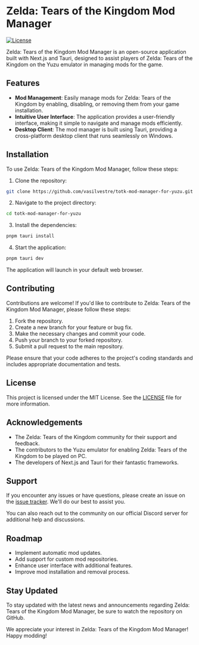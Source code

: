 # Zelda: Tears of the Kingdom Mod Manager

[![License](https://img.shields.io/badge/license-MIT-blue.svg)](https://github.com/vasilvestre/totk-mod-manager-for-yuzu/blob/main/LICENSE)

Zelda: Tears of the Kingdom Mod Manager is an open-source application built with Next.js and Tauri, designed to assist players of Zelda: Tears of the Kingdom on the Yuzu emulator in managing mods for the game.

## Features

- **Mod Management**: Easily manage mods for Zelda: Tears of the Kingdom by enabling, disabling, or removing them from your game installation.
- **Intuitive User Interface**: The application provides a user-friendly interface, making it simple to navigate and manage mods efficiently.
- **Desktop Client**: The mod manager is built using Tauri, providing a cross-platform desktop client that runs seamlessly on Windows.

## Installation

To use Zelda: Tears of the Kingdom Mod Manager, follow these steps:

1. Clone the repository:

```bash
git clone https://github.com/vasilvestre/totk-mod-manager-for-yuzu.git
```

2. Navigate to the project directory:

```bash
cd totk-mod-manager-for-yuzu
```

3. Install the dependencies:

```bash
pnpm tauri install
```

4. Start the application:

```bash
pnpm tauri dev
```

The application will launch in your default web browser.

## Contributing

Contributions are welcome! If you'd like to contribute to Zelda: Tears of the Kingdom Mod Manager, please follow these steps:

1. Fork the repository.
2. Create a new branch for your feature or bug fix.
3. Make the necessary changes and commit your code.
4. Push your branch to your forked repository.
5. Submit a pull request to the main repository.

Please ensure that your code adheres to the project's coding standards and includes appropriate documentation and tests.

## License

This project is licensed under the MIT License. See the [LICENSE](https://github.com/vasilvestre/totk-mod-manager-for-yuzu/blob/main/LICENSE) file for more information.

## Acknowledgements

- The Zelda: Tears of the Kingdom community for their support and feedback.
- The contributors to the Yuzu emulator for enabling Zelda: Tears of the Kingdom to be played on PC.
- The developers of Next.js and Tauri for their fantastic frameworks.

## Support

If you encounter any issues or have questions, please create an issue on the [issue tracker](https://github.com/vasilvestre/totk-mod-manager-for-yuzu/issues). We'll do our best to assist you.

You can also reach out to the community on our official Discord server for additional help and discussions.

## Roadmap

- Implement automatic mod updates.
- Add support for custom mod repositories.
- Enhance user interface with additional features.
- Improve mod installation and removal process.

## Stay Updated

To stay updated with the latest news and announcements regarding Zelda: Tears of the Kingdom Mod Manager, be sure to watch the repository on GitHub.

We appreciate your interest in Zelda: Tears of the Kingdom Mod Manager! Happy modding!